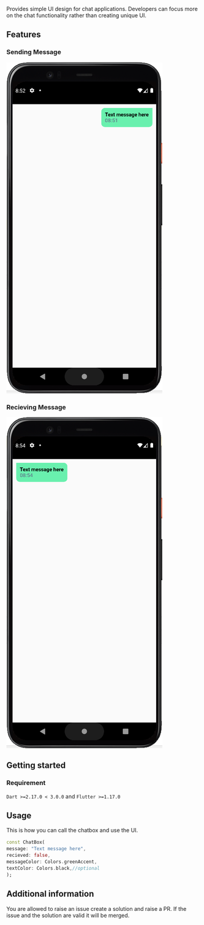 <!-- 
This README describes the package. If you publish this package to pub.dev,
this README's contents appear on the landing page for your package.

For information about how to write a good package README, see the guide for
[writing package pages](https://dart.dev/guides/libraries/writing-package-pages). 

For general information about developing packages, see the Dart guide for
[creating packages](https://dart.dev/guides/libraries/create-library-packages)
and the Flutter guide for
[developing packages and plugins](https://flutter.dev/developing-packages). 
-->

Provides simple UI design for chat applications. Developers can focus more on the chat functionality rather than creating unique UI.


## Features

### Sending Message
<img src="https://raw.githubusercontent.com/DIP-POLLEY/chatbox/main/img.png"/>

### Recieving Message
<img src="https://raw.githubusercontent.com/DIP-POLLEY/chatbox/main/img_1.png"/>


## Getting started

### Requirement
`Dart >=2.17.0 < 3.0.0` and `Flutter >=1.17.0`

## Usage

This is how you can call the chatbox and use the UI.

```dart
const ChatBox(
message: "Text message here",
recieved: false,
messageColor: Colors.greenAccent,
textColor: Colors.black,//optional
);
```

## Additional information

You are allowed to raise an issue create a solution and raise a PR. If the issue and the solution are valid it will be merged.